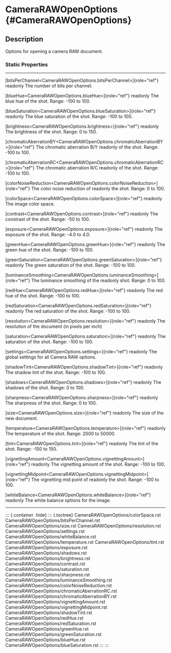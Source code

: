 CameraRAWOpenOptions {#CameraRAWOpenOptions}
====================

Description
-----------

Options for opening a camera RAW document.

### Static Properties

  ----------------------------------------------------------------------------------- ------------------------------
  [bitsPerChannel\<CameraRAWOpenOptions.bitsPerChannel\>]{role="ref"} readonly        The number of bits per
                                                                                      channel.

  [blueHue\<CameraRAWOpenOptions.blueHue\>]{role="ref"} readonly                      The blue hue of the shot.
                                                                                      Range: -100 to 100.

  [blueSaturation\<CameraRAWOpenOptions.blueSaturation\>]{role="ref"} readonly        The blue saturation of the
                                                                                      shot. Range: -100 to 100.

  [brightness\<CameraRAWOpenOptions.brightness\>]{role="ref"} readonly                The brightness of the shot.
                                                                                      Range: 0 to 150.

  [chromaticAberrationBY\<CameraRAWOpenOptions.chromaticAberrationBY\>]{role="ref"}   The chromatic aberration B/Y
  readonly                                                                            of the shot. Range: -100 to
                                                                                      100.

  [chromaticAberrationRC\<CameraRAWOpenOptions.chromaticAberrationRC\>]{role="ref"}   The chromatic aberration R/C
  readonly                                                                            of the shot. Range: -100 to
                                                                                      100.

  [colorNoiseReduction\<CameraRAWOpenOptions.colorNoiseReduction\>]{role="ref"}       The color noise reduction of
  readonly                                                                            the shot. Range: 0 to 100.

  [colorSpace\<CameraRAWOpenOptions.colorSpace\>]{role="ref"} readonly                The image color space.

  [contrast\<CameraRAWOpenOptions.contrast\>]{role="ref"} readonly                    The constrast of the shot.
                                                                                      Range: -50 to 100.

  [exposure\<CameraRAWOpenOptions.exposure\>]{role="ref"} readonly                    The exposure of the shot.
                                                                                      Range: -4.0 to 4.0.

  [greenHue\<CameraRAWOpenOptions.greenHue\>]{role="ref"} readonly                    The green hue of the shot.
                                                                                      Range: -100 to 100.

  [greenSaturation\<CameraRAWOpenOptions.greenSaturation\>]{role="ref"} readonly      The green saturation of the
                                                                                      shot. Range: -100 to 100.

  [luminanceSmoothing\<CameraRAWOpenOptions.luminanceSmoothing\>]{role="ref"}         The luminance smoothing of the
  readonly                                                                            shot. Range: 0 to 100.

  [redHue\<CameraRAWOpenOptions.redHue\>]{role="ref"} readonly                        The red hue of the shot.
                                                                                      Range: -100 to 100.

  [redSaturation\<CameraRAWOpenOptions.redSaturation\>]{role="ref"} readonly          The red saturation of the
                                                                                      shot. Range: -100 to 100.

  [resolution\<CameraRAWOpenOptions.resolution\>]{role="ref"} readonly                The resolution of the document
                                                                                      (in pixels per inch)

  [saturation\<CameraRAWOpenOptions.saturation\>]{role="ref"} readonly                The saturation of the shot.
                                                                                      Range: -100 to 100.

  [settings\<CameraRAWOpenOptions.settings\>]{role="ref"} readonly                    The global settings for all
                                                                                      Camera RAW options.

  [shadowTint\<CameraRAWOpenOptions.shadowTint\>]{role="ref"} readonly                The shadow tint of the shot.
                                                                                      Range: -100 to 100.

  [shadows\<CameraRAWOpenOptions.shadows\>]{role="ref"} readonly                      The shadows of the shot.
                                                                                      Range: 0 to 100.

  [sharpness\<CameraRAWOpenOptions.sharpness\>]{role="ref"} readonly                  The sharpness of the shot.
                                                                                      Range: 0 to 100.

  [size\<CameraRAWOpenOptions.size\>]{role="ref"} readonly                            The size of the new document.

  [temperature\<CameraRAWOpenOptions.temperature\>]{role="ref"} readonly              The temperature of the shot.
                                                                                      Range: 2000 to 50000.

  [tint\<CameraRAWOpenOptions.tint\>]{role="ref"} readonly                            The tint of the shot. Range:
                                                                                      -150 to 150.

  [vignettingAmount\<CameraRAWOpenOptions.vignettingAmount\>]{role="ref"} readonly    The vignetting amount of the
                                                                                      shot. Range: -100 to 100.

  [vignettingMidpoint\<CameraRAWOpenOptions.vignettingMidpoint\>]{role="ref"}         The vignetting mid point of
  readonly                                                                            the shot. Range: -100 to 100.

  [whiteBalance\<CameraRAWOpenOptions.whiteBalance\>]{role="ref"} readonly            The white balance options for
                                                                                      the image.
  ----------------------------------------------------------------------------------- ------------------------------

::: {.container .hide}
::: {.toctree}
CameraRAWOpenOptions/colorSpace.rst
CameraRAWOpenOptions/bitsPerChannel.rst CameraRAWOpenOptions/size.rst
CameraRAWOpenOptions/resolution.rst CameraRAWOpenOptions/settings.rst
CameraRAWOpenOptions/whiteBalance.rst
CameraRAWOpenOptions/temperature.rst CameraRAWOpenOptions/tint.rst
CameraRAWOpenOptions/exposure.rst CameraRAWOpenOptions/shadows.rst
CameraRAWOpenOptions/brightness.rst CameraRAWOpenOptions/contrast.rst
CameraRAWOpenOptions/saturation.rst CameraRAWOpenOptions/sharpness.rst
CameraRAWOpenOptions/luminanceSmoothing.rst
CameraRAWOpenOptions/colorNoiseReduction.rst
CameraRAWOpenOptions/chromaticAberrationRC.rst
CameraRAWOpenOptions/chromaticAberrationBY.rst
CameraRAWOpenOptions/vignettingAmount.rst
CameraRAWOpenOptions/vignettingMidpoint.rst
CameraRAWOpenOptions/shadowTint.rst CameraRAWOpenOptions/redHue.rst
CameraRAWOpenOptions/redSaturation.rst CameraRAWOpenOptions/greenHue.rst
CameraRAWOpenOptions/greenSaturation.rst
CameraRAWOpenOptions/blueHue.rst CameraRAWOpenOptions/blueSaturation.rst
:::
:::
